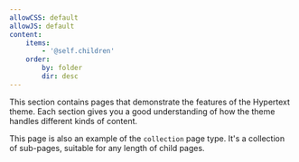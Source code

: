 ```yaml
---
allowCSS: default
allowJS: default
content:
    items:
        - '@self.children'
    order:
        by: folder
        dir: desc
---
```

This section contains pages that demonstrate the features of the Hypertext theme.  Each section gives you a good understanding of how the theme handles different kinds of content.

This page is also an example of the `collection` page type.  It's a collection of sub-pages, suitable for any length of child pages.